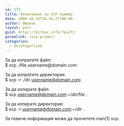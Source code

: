 ```yaml
---
id: 273
title: Използване на SCP пример
date: 2008-10-22T16:34:27+00:00
author: Мирков
layout: post
guid: https://mirkov.info/?p=273
permalink: /scp-primer/
categories:
  - Uncategorized
---
```

<p class="content">
  За да изпратите файл:<br /> $ scp ./file username@domain.com:
</p>

За да изпратите директория:  
$ scp -r ./dir username@domain.com:

За да копирате файл:  
$ scp username@domain.com:~/dir/file .

За да копирате директория:  
$ scp -r username@domain.com:~/dir .

За повече информация може да прочетете man(1) scp.